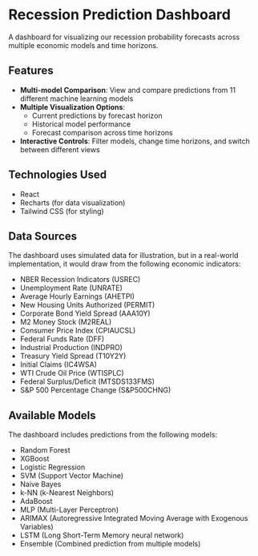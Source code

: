 # Recession Prediction Dashboard

A dashboard for visualizing our recession probability forecasts across multiple economic models and time horizons.

## Features

- **Multi-model Comparison**: View and compare predictions from 11 different machine learning models
- **Multiple Visualization Options**:
  - Current predictions by forecast horizon
  - Historical model performance 
  - Forecast comparison across time horizons
- **Interactive Controls**: Filter models, change time horizons, and switch between different views

## Technologies Used

- React
- Recharts (for data visualization)
- Tailwind CSS (for styling)

## Data Sources

The dashboard uses simulated data for illustration, but in a real-world implementation, it would draw from the following economic indicators:

- NBER Recession Indicators (USREC)
- Unemployment Rate (UNRATE)
- Average Hourly Earnings (AHETPI)
- New Housing Units Authorized (PERMIT)
- Corporate Bond Yield Spread (AAA10Y)
- M2 Money Stock (M2REAL)
- Consumer Price Index (CPIAUCSL)
- Federal Funds Rate (DFF)
- Industrial Production (INDPRO)
- Treasury Yield Spread (T10Y2Y)
- Initial Claims (IC4WSA)
- WTI Crude Oil Price (WTISPLC)
- Federal Surplus/Deficit (MTSDS133FMS)
- S&P 500 Percentage Change (S&P500CHNG)

## Available Models

The dashboard includes predictions from the following models:

- Random Forest
- XGBoost
- Logistic Regression
- SVM (Support Vector Machine)
- Naive Bayes
- k-NN (k-Nearest Neighbors)
- AdaBoost
- MLP (Multi-Layer Perceptron)
- ARIMAX (Autoregressive Integrated Moving Average with Exogenous Variables)
- LSTM (Long Short-Term Memory neural network)
- Ensemble (Combined prediction from multiple models)
